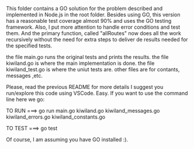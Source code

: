 This folder contains a GO solution for the problem described and implemented in Node.js in the root folder. 
Besides using GO, this version has a reasonable test coverage almost 90% and uses the GO testing framework.
Also, I put more attention to handle error conditions and test them.
And the primary function, called "allRoutes" now does all the work recursively without the need for extra steps to deliver de results needed for the specified tests.

the file main.go  runs the original tests and prints the results.
the file kiwiland.go is where the main implementation is done.
the file kiwiland_test.go is where the uniut tests are.
other files are for contants, messages ,etc. 

Please, read the previous README for more details
I suggest you run/explore this code using VSCode. Easy.
If you want to use the command line here we go:


TO RUN ===> go run main.go kiwiland.go kiwiland_messages.go kiwiland_errors.go kiwiland_constants.go

TO TEST  ===> go test


Of course, I am assuming you have GO installed :).
